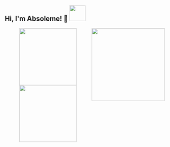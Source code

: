 <!--### Hi there 👋-->
<script src="https://unpkg.com/@lottiefiles/lottie-player@latest/dist/lottie-player.js"></script>
<h2> Hi, I'm Absoleme! 👋 <img src="https://media.giphy.com/media/mGcNjsfWAjY5AEZNw6/giphy.gif" width="50"></h2>
<lottie-player src="https://assets1.lottiefiles.com/packages/lf20_tfqocvhu.json"  align='right' background="transparent"  speed="1"  style="width: 300px; height: 300px;"  loop controls autoplay></lottie-player>
<img align='right' src="https://lottiefiles.com/69395-man-working-on-system" width="230">


<!--
**Absoleme/Absoleme** is a ✨ _special_ ✨ repository because its `README.md` (this file) appears on your GitHub profile.

Here are some ideas to get you started:

- 🔭 I’m currently working on ...
- 🌱 I’m currently learning ...
- 👯 I’m looking to collaborate on ...
- 🤔 I’m looking for help with ...
- 💬 Ask me about ...
- 📫 How to reach me: ...
- 😄 Pronouns: ...
- ⚡ Fun fact: ...
-->

<p align="center">
  <a href="https://github.com/godwinKvg"><img height="180em" src="https://camo.githubusercontent.com/56d522733fdbdd398136dea3002bde5a0ec3d3bf2c6e5a70978b82e047b8bc48/68747470733a2f2f6769746875622d726561646d652d73746174732d65696768742d74686574612e76657263656c2e6170702f6170693f757365726e616d653d676f6477696e4b76672673686f775f69636f6e733d74727565267468656d653d7675652d6461726b26696e636c7564655f616c6c5f636f6d6d6974733d7472756526636f756e745f707269766174653d74727565" data-canonical-src="https://github-readme-stats-eight-theta.vercel.app/api?username=Absoleme&show_icons=true&theme=vue-dark&include_all_commits=true&count_private=true" style="max-width:100%;">
  <img height="180em"  src="https://github-readme-stats-eight-theta.vercel.app/api/top-langs/?username=Absoleme&layout=compact&exclude_lang=java+r&theme=vue-dark" style="max-width:100%;">
</a>

  </p>
